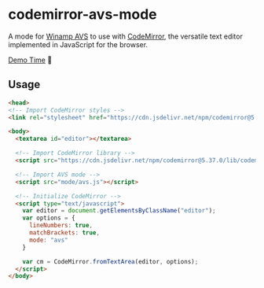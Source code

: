 # codemirror-avs-mode

A mode for [Winamp AVS](https://www.wikiwand.com/en/Advanced_Visualization_Studio) to use with [CodeMirror](https://codemirror.net/), the versatile text editor implemented in JavaScript for the browser.

[Demo Time](https://visbot.github.io/codemirror-avs-mode//) 🙌

## Usage

```html
<head>
<!-- Import CodeMirror styles -->
<link rel="stylesheet" href="https://cdn.jsdelivr.net/npm/codemirror@5.37.0/lib/codemirror.css">

<body>
  <textarea id="editor"></textarea>

  <!-- Import CodeMirror library -->
  <script src="https://cdn.jsdelivr.net/npm/codemirror@5.37.0/lib/codemirror.min.js"></script>

  <!-- Import AVS mode -->
  <script src="mode/avs.js"></script>

  <!-- Initialize CodeMirror -->
  <script type="text/javascript">
    var editor = document.getElementsByClassName("editor");
    var options = {
      lineNumbers: true,
      matchBrackets: true,
      mode: "avs"
    }

    var cm = CodeMirror.fromTextArea(editor, options);
  </script>
</body>
```
